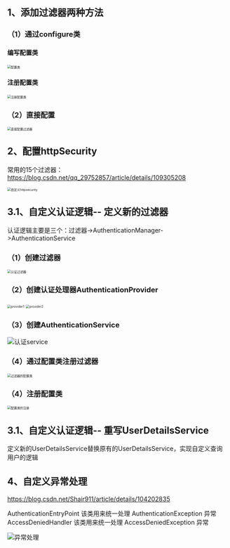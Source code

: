 ## 1、添加过滤器两种方法

### （1）通过configure类

#### 编写配置类

<img src="D:\Environment\GitSpace\future\source\source\SpringSecurity\image\配置类.png" alt="配置类" style="zoom:50%;" />

#### 注册配置类

<img src="D:\Environment\GitSpace\future\source\source\SpringSecurity\image\注册配置类.png" alt="注册配置类" style="zoom:50%;" />



### （2）直接配置

<img src="D:\Environment\GitSpace\future\source\source\SpringSecurity\image\直接配置过滤器.png" alt="直接配置过滤器" style="zoom:50%;" />



## 2、配置httpSecurity

常用的15个过滤器：https://blog.csdn.net/qq_29752857/article/details/109305208

<img src="D:\Environment\GitSpace\future\source\source\SpringSecurity\image\自定义httpsecurity.png" alt="自定义httpsecurity" style="zoom:50%;" />



## 3.1、自定义认证逻辑-- 定义新的过滤器

认证逻辑主要是三个：过滤器->AuthenticationManager->AuthenticationService

### （1）创建过滤器

<img src="D:\Environment\GitSpace\future\source\source\SpringSecurity\image\认证过滤器.png" alt="认证过滤器" style="zoom:50%;" />



### （2）创建认证处理器AuthenticationProvider

<img src="D:\Environment\GitSpace\future\source\source\SpringSecurity\image\provider1.png" alt="provider1" style="zoom:50%;" />

<img src="D:\Environment\GitSpace\future\source\source\SpringSecurity\image\provider2.png" alt="provider2" style="zoom:50%;" />

### （3）创建AuthenticationService

![认证service](D:\Environment\GitSpace\future\source\source\SpringSecurity\image\认证service.png)

### （4）通过配置类注册过滤器

<img src="D:\Environment\GitSpace\future\source\source\SpringSecurity\image\过滤器的配置类.png" alt="过滤器的配置类" style="zoom:50%;" />



### （4）注册配置类

<img src="D:\Environment\GitSpace\future\source\source\SpringSecurity\image\配置类的注册.png" alt="配置类的注册" style="zoom:50%;" />



## 3.1、自定义认证逻辑-- 重写UserDetailsService

定义新的UserDetailsService替换原有的UserDetailsService，实现自定义查询用户的逻辑



## 4、自定义异常处理

https://blog.csdn.net/Shair911/article/details/104202835

AuthenticationEntryPoint 该类用来统一处理 AuthenticationException 异常
AccessDeniedHandler 该类用来统一处理 AccessDeniedException 异常

![异常处理](\image\异常处理.png)